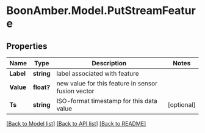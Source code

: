 # BoonAmber.Model.PutStreamFeature
## Properties

Name | Type | Description | Notes
------------ | ------------- | ------------- | -------------
**Label** | **string** | label associated with feature | 
**Value** | **float?** | new value for this feature in sensor fusion vector | 
**Ts** | **string** | ISO-format timestamp for this data value | [optional] 

[[Back to Model list]](../README.md#documentation-for-models) [[Back to API list]](../README.md#documentation-for-api-endpoints) [[Back to README]](../README.md)

